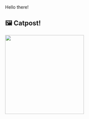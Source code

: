 Hello there!



## 🖼️ Catpost!

<sub>
    <img src="https://cdn2.thecatapi.com/images/2np.jpg" height="256">
</sub>

